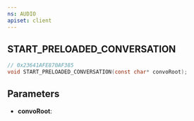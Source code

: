 ```yaml
---
ns: AUDIO
apiset: client
---
```

## START_PRELOADED_CONVERSATION

```c
// 0x23641AFE870AF385
void START_PRELOADED_CONVERSATION(const char* convoRoot);
```


## Parameters
* **convoRoot**: